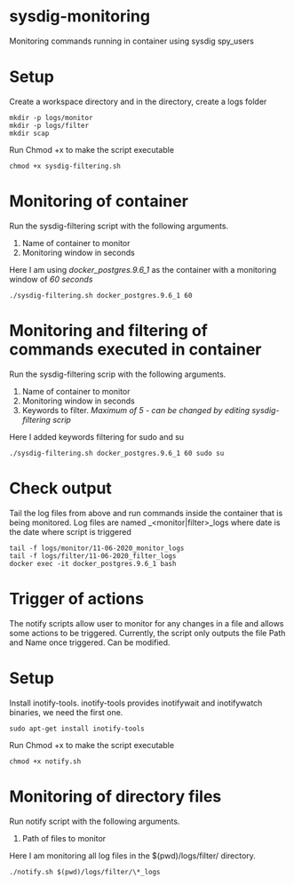 # sysdig-monitoring

Monitoring commands running in container using sysdig spy_users

# Setup

Create a workspace directory and in the directory, create a logs folder
```
mkdir -p logs/monitor
mkdir -p logs/filter
mkdir scap
```

Run Chmod +x to make the script executable
```
chmod +x sysdig-filtering.sh 
```

# Monitoring of container

Run the sysdig-filtering script with the following arguments.
 1. Name of container to monitor
 2. Monitoring window in seconds

Here I am using *docker_postgres.9.6_1* as the container with a monitoring window of *60 seconds*
```
./sysdig-filtering.sh docker_postgres.9.6_1 60
```

# Monitoring and filtering of commands executed in container
Run the sysdig-filtering scrip with the following arguments.
 1. Name of container to monitor
 2. Monitoring window in seconds
 3. Keywords to filter. *Maximum of 5 - can be changed by editing sysdig-filtering scrip* 
 
Here I added keywords filtering for sudo and su 
```
./sysdig-filtering.sh docker_postgres.9.6_1 60 sudo su
 ```
 
# Check output

Tail the log files from above and run commands inside the container that is being monitored.
Log files are named <dd-mm-yyyy>_<monitor|filter>_logs where date is the date where script is triggered
```
tail -f logs/monitor/11-06-2020_monitor_logs
tail -f logs/filter/11-06-2020_filter_logs
docker exec -it docker_postgres.9.6_1 bash
```

# Trigger of actions 

The notify scripts allow user to monitor for any changes in a file and allows some actions to be triggered. Currently, the script only outputs the file Path and Name once triggered. Can be modified.

# Setup
Install inotify-tools. inotify-tools provides inotifywait and inotifywatch binaries, we need the first one.
```
sudo apt-get install inotify-tools
```

Run Chmod +x to make the script executable
```
chmod +x notify.sh 
```

# Monitoring of directory files
Run notify script with the following arguments.
 1. Path of files to monitor

Here I am monitoring all log files in the $(pwd)/logs/filter/ directory.
```
./notify.sh $(pwd)/logs/filter/\*_logs
```
